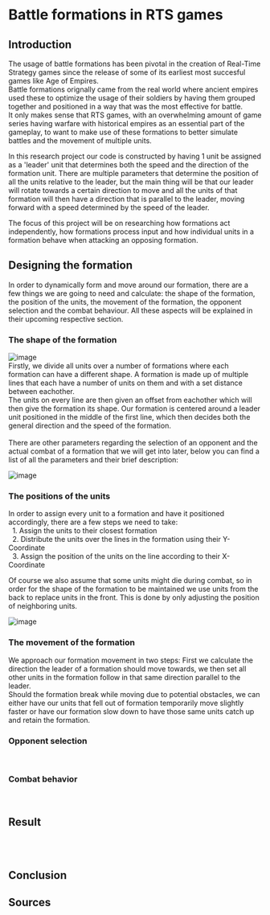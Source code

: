 # Battle formations in RTS games
## Introduction
The usage of battle formations has been pivotal in the creation of Real-Time Strategy games since the release of some of its earliest most succesful games like Age of Empires.  
Battle formations orignally came from the real world where ancient empires used these to optimize the usage of their soldiers by having them grouped together and positioned in a way that was the most effective for battle.</br>
It only makes sense that RTS games, with an overwhelming amount of game series having warfare with historical empires as an essential part of the gameplay, to want to make use of these formations to better simulate battles and the movement of multiple units.  </br>

In this research project our code is constructed by having 1 unit be assigned as a 'leader' unit that determines both the speed and the direction of the formation unit. There are multiple parameters that determine the position of all the units relative to the leader, but the main thing will be that our leader will rotate towards a certain direction to move and all the units of that formation will then have a direction that is parallel to the leader, moving forward with a speed determined by the speed of the leader.</br>

The focus of this project will be on researching how formations act independently, how formations process input and how individual units in a formation behave when attacking an opposing formation. </br>

## Designing the formation
In order to dynamically form and move around our formation, there are a few things we are going to need and calculate: the shape of the formation, the position of the units, the movement of the formation, the opponent selection and the combat behaviour. All these aspects will be explained in their upcoming respective section.</br>
### The shape of the formation
![image](https://user-images.githubusercontent.com/40210931/150534147-63c3ed8e-8d7d-42d7-a63e-85f685ae5329.png)
</br>
Firstly, we divide all units over a number of formations where each formation can have a different shape. A formation is made up of multiple lines that each have a number of units on them and with a set distance between eachother. </br>
The units on every line are then given an offset from eachother which will then give the formation its shape. 
Our formation is centered around a leader unit positioned in the middle of the first line, which then decides both the general direction and the speed of the formation.
</br></br>
There are other parameters regarding the selection of an opponent and the actual combat of a formation that we will get into later, below you can find a list of all the parameters and their brief description: </br>



![image](https://user-images.githubusercontent.com/40210931/150529515-922ca158-ce71-4c3d-80d4-97d8b6f5978c.png)

### The positions of the units
In order to assign every unit to a formation and have it positioned accordingly, there are a few steps we need to take: </br>
&nbsp;   1. Assign the units to their closest formation  </br>
&nbsp;   2. Distribute the units over the lines in the formation using their Y-Coordinate </br>
&nbsp;   3. Assign the position of the units on the line according to their X-Coordinate </br> 

Of course we also assume that some units might die during combat, so in order for the shape of the formation to be maintained we use units from the back to replace units in the front. This is done by only adjusting the position of neighboring units.



![image](https://user-images.githubusercontent.com/40210931/150535803-76329192-96ec-4468-8dcf-9eeaa7e3eded.png)

### The movement of the formation
We approach our formation movement in two steps: First we calculate the direction the leader of a formation should move towards, we then set all other units in the formation follow in that same direction parallel to the leader. </br>
Should the formation break while moving due to potential obstacles, we can either have our units that fell out of formation temporarily move slightly faster or have our formation slow down to have those same units catch up and retain the formation.

### Opponent selection
</br>


### Combat behavior
</br>

## Result


</br></br>

## Conclusion

## Sources
